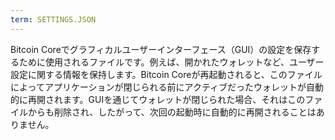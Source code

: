 ```yaml
---
term: SETTINGS.JSON
---
```


Bitcoin Coreでグラフィカルユーザーインターフェース（GUI）の設定を保存するために使用されるファイルです。例えば、開かれたウォレットなど、ユーザー設定に関する情報を保持します。Bitcoin Coreが再起動されると、このファイルによってアプリケーションが閉じられる前にアクティブだったウォレットが自動的に再開されます。GUIを通じてウォレットが閉じられた場合、それはこのファイルからも削除され、したがって、次回の起動時に自動的に再開されることはありません。